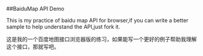 ##BaiduMap API Demo

This is my practice of baidu map API for browser,if you can write a better sample to help understand the API,just fork it.

这是我的一个百度地图接口浏览器版的练习，如果能写一个更好的例子帮助我理解这个接口，那就写吧。